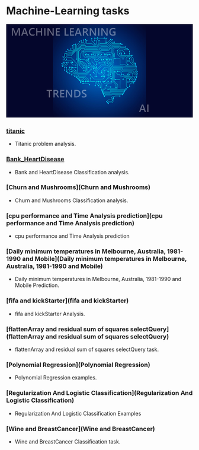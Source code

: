 # Machine-Learning tasks
![machine-learning](res/ML.png)

### [titanic](titanic)
* Titanic problem analysis.

### [Bank_HeartDisease](Bank_HeartDisease)
* Bank and HeartDisease Classification analysis.

### [Churn and Mushrooms](Churn and Mushrooms)
* Churn and Mushrooms Classification analysis.

### [cpu performance and Time Analysis prediction](cpu performance and Time Analysis prediction)
* cpu performance and Time Analysis prediction

### [Daily minimum temperatures in Melbourne, Australia, 1981-1990 and Mobile](Daily minimum temperatures in Melbourne, Australia, 1981-1990 and Mobile)
* Daily minimum temperatures in Melbourne, Australia, 1981-1990 and Mobile Prediction.

### [fifa and kickStarter](fifa and kickStarter)
* fifa and kickStarter Analysis.

### [flattenArray and residual sum of squares selectQuery](flattenArray and residual sum of squares selectQuery)
* flattenArray and residual sum of squares selectQuery task.

### [Polynomial Regression](Polynomial Regression)
* Polynomial Regression examples.

### [Regularization And Logistic Classification](Regularization And Logistic Classification)
* Regularization And Logistic Classification Examples

### [Wine and BreastCancer](Wine and BreastCancer)
* Wine and BreastCancer Classification task.

